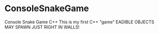 # ConsoleSnakeGame
Console Snake Game C++
This is my first C++ "game"
EADIBLE OBJECTS MAY SPAWN JUST RIGHT IN WALLS!
